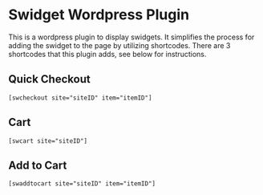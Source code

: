 # Swidget Wordpress Plugin

This is a wordpress plugin to display swidgets.  It simplifies the process for adding the swidget to the page by utilizing shortcodes.  There are 3 shortcodes that this plugin adds, see below for instructions.

## Quick Checkout

```
[swcheckout site="siteID" item="itemID"]
```

## Cart

```
[swcart site="siteID"]
```

## Add to Cart

```
[swaddtocart site="siteID" item="itemID"]
```
